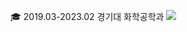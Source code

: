 🎓 2019.03-2023.02 경기대 화학공학과
<img src="https://img.shields.io/badge/Android-3DDC84?style=flat-square&logo=Android&logoColor=white"/>
